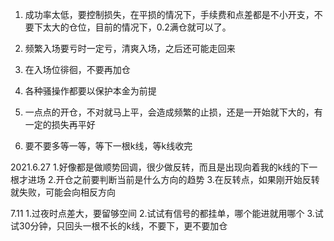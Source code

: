1. 成功率太低，要控制损失，在平损的情况下，手续费和点差都是不小开支，不要下太大的仓位，目前的情况下，0.2满仓就可以了。
2. 频繁入场要亏时一定亏，清爽入场，之后还可能走回来
3. 在入场位徘徊，不要再加仓
4. 各种骚操作都要以保护本金为前提

5. 一点点的开仓，不对就马上平，会造成频繁的止损，还是一开始就下大的，有一定的损失再平好
6. 要不要多等一等，等下一根k线，等k线收完


2021.6.27
1.好像都是做顺势回调，很少做反转，而且是出现向着我的k线的下一根才进场
2.开仓之前要判断当前是什么方向的趋势
3.在反转点，如果刚开始反转就失败，可能会向相反方向

7.11
1.过夜时点差大，要留够空间
2.试试有信号的都挂单，哪个能进就用哪个
3.试试30分钟，只回头一根不长的k线，不要下，更不要加仓